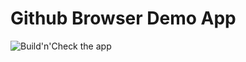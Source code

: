 # Github Browser Demo App

  ![Build'n'Check the app](https://github.com/allco/github-browser-test-app/workflows/Build'n'Check%20the%20app/badge.svg)


